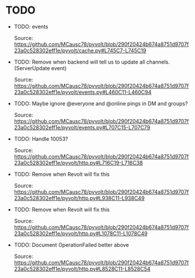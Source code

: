 # TODO

* TODO: events

  Source: https://github.com/MCausc78/pyvolt/blob/290f20424b674a8751d9707f23a0c528302eff1e/pyvolt/cache.py#L745C7-L745C19

* TODO: Remove when backend will tell us to update all channels. (ServerUpdate event)

  Source: https://github.com/MCausc78/pyvolt/blob/290f20424b674a8751d9707f23a0c528302eff1e/pyvolt/events.py#L460C11-L460C94

* TODO: Maybe ignore @everyone and @online pings in DM and groups?

  Source: https://github.com/MCausc78/pyvolt/blob/290f20424b674a8751d9707f23a0c528302eff1e/pyvolt/events.py#L707C15-L707C79

* TODO: Handle 10053?

  Source: https://github.com/MCausc78/pyvolt/blob/290f20424b674a8751d9707f23a0c528302eff1e/pyvolt/http.py#L716C19-L716C38

* TODO: Remove when Revolt will fix this

  Source: https://github.com/MCausc78/pyvolt/blob/290f20424b674a8751d9707f23a0c528302eff1e/pyvolt/http.py#L938C11-L938C49

* TODO: Remove when Revolt will fix this

  Source: https://github.com/MCausc78/pyvolt/blob/290f20424b674a8751d9707f23a0c528302eff1e/pyvolt/http.py#L1078C11-L1078C49

* TODO: Document OperationFailed better above

  Source: https://github.com/MCausc78/pyvolt/blob/290f20424b674a8751d9707f23a0c528302eff1e/pyvolt/http.py#L8528C11-L8528C54

